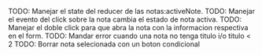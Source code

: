 TODO: Manejar el state del reducer de las notas:activeNote.
TODO: Manejar el evento del click sobre la nota cambia el estado de nota activa.
TODO: Manejar el doble click para que abra la nota con la informacion respectiva en el form.
TODO: Mandar error cuando una nota no tenga titulo i/o titulo < 2
TODO: Borrar nota selecionada con un boton condicional